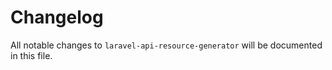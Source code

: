 # Changelog

All notable changes to `laravel-api-resource-generator` will be documented in this file.

